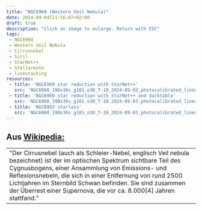 ```yaml
---
title: "NGC6960 (Western Veil Nebula)"
date: 2024-09-04T21:56:07+02:00
draft: true
description: "Click on image to enlarge. Return with ESC" 
tags:
 - NGC6960
 - Western Veil Nebula
 - Cirrusnebel
 - Siril
 - StarNet++
 - Stellarmate
 - livestacking
resources:
 - title: 'NGC6960 star reduction with StarNet++'
   src: 'NGC6960_190x30s_g101_o30_T-10_2024-09-03_photocalibrated_linear__2x_reducedStars.png'
 - title: 'NGC6960 star reduction with StarNet++ and darktable'
   src: 'NGC6960_190x30s_g101_o30_T-10_2024-09-03_photocalibrated_linear__2x_reducedStars_darktable.png'
 - title: 'NGC6992 starless'
   src: 'NGC6960_190x30s_g101_o30_T-10_2024-09-03_photocalibrated_linear__starless_starReduction.png'
---
```


## Aus [Wikipedia:](https://de.wikipedia.org/wiki/Cirrusnebel)
<table><tr><td>
"Der Cirrusnebel (auch als Schleier-Nebel, englisch Veil nebula bezeichnet) ist der im optischen Spektrum sichtbare Teil des Cygnusbogens, 
einer Ansammlung von Emissions- und Reflexionsnebeln, die sich in einer Entfernung von rund 2500 Lichtjahren im Sternbild Schwan befinden. 
Sie sind zusammen der Überrest einer Supernova, die vor ca. 8.000[4] Jahren stattfand."
</td></tr></table>
